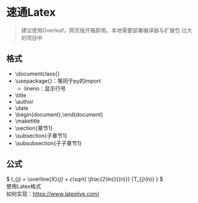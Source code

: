 # 速通Latex
> 建议使用Overleaf，网页版开箱即用。本地需要部署编译器与扩展包
> 过大的项目中
## 格式
> 
* \documentclass{}
* \usepackage{}：等同于py的import
    * lineno：显示行号
* \title
* \author
* \date
* \begin{document},\end{document}
* \maketitle
* \section{章节1}
* \subsection{子章节1}
* \subsubsection{子子章节1}

## 公式
$ I_{j} = \overline{X}_{j} + c\sqrt{ \frac{2\ln_{}{(n)}} {T_{j}(n)} } $   
使用Latex格式  
如何实现：https://www.latexlive.com/